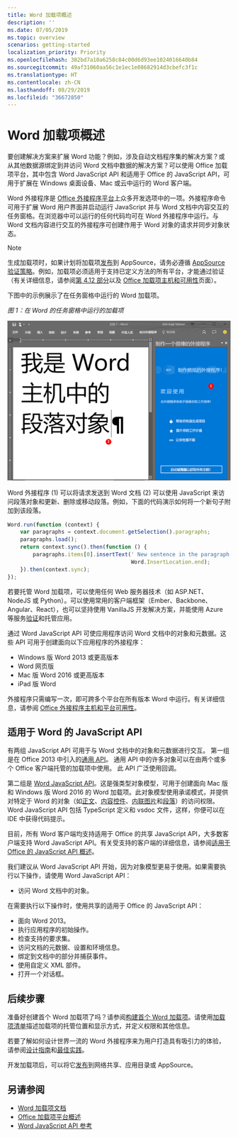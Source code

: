 ```yaml
---
title: Word 加载项概述
description: ''
ms.date: 07/05/2019
ms.topic: overview
scenarios: getting-started
localization_priority: Priority
ms.openlocfilehash: 382bd7a10a6258c84c00d6d93ee1024016640b84
ms.sourcegitcommit: 49af31060aa56c1e1ec1e08682914d3cbefc3f1c
ms.translationtype: HT
ms.contentlocale: zh-CN
ms.lasthandoff: 08/29/2019
ms.locfileid: "36672850"
---
```

# <a name="word-add-ins-overview"></a>Word 加载项概述

要创建解决方案来扩展 Word 功能？例如，涉及自动文档程序集的解决方案？或从其他数据源绑定到并访问 Word 文档中数据的解决方案？可以使用 Office 加载项平台，其中包含 Word JavaScript API 和适用于 Office 的 JavaScript API，可用于扩展在 Windows 桌面设备、Mac 或云中运行的 Word 客户端。

Word 外接程序是 [Office 外接程序平台](../overview/office-add-ins.md)上众多开发选项中的一项。外接程序命令可用于扩展 Word 用户界面并启动运行 JavaScript 并与 Word 文档中内容交互的任务窗格。在浏览器中可以运行的任何代码均可在 Word 外接程序中运行。与 Word 文档内容进行交互的外接程序可创建作用于 Word 对象的请求并同步对象状态。 

> [!NOTE]
> 生成加载项时，如果计划将加载项[发布](../publish/publish.md)到 AppSource，请务必遵循 [AppSource 验证策略](/office/dev/store/validation-policies)。例如，加载项必须适用于支持已定义方法的所有平台，才能通过验证（有关详细信息，请参阅[第 4.12 部分](/office/dev/store/validation-policies#4-apps-and-add-ins-behave-predictably)以及 [Office 加载项主机和可用性](../overview/office-add-in-availability.md)页面）。

下图中的示例展示了在任务窗格中运行的 Word 加载项。

*图 1：在 Word 的任务窗格中运行的加载项*

![在 Word 的任务窗格中运行的外接程序](../images/word-add-in-show-host-client.png)

Word 外接程序 (1) 可以将请求发送到 Word 文档 (2) 可以使用 JavaScript 来访问段落对象和更新、删除或移动段落。例如，下面的代码演示如何将一个新句子附加到该段落。

```js
Word.run(function (context) {
    var paragraphs = context.document.getSelection().paragraphs;
    paragraphs.load();
    return context.sync().then(function () {
        paragraphs.items[0].insertText(' New sentence in the paragraph.',
                                       Word.InsertLocation.end);
    }).then(context.sync);
});

```

若要托管 Word 加载项，可以使用任何 Web 服务器技术（如 ASP.NET、NodeJS 或 Python）。可以使用常用的客户端框架（Ember、Backbone、Angular、React），也可以坚持使用 VanillaJS 开发解决方案，并能使用 Azure 等服务[验证](../develop/use-the-oauth-authorization-framework-in-an-office-add-in.md)和托管应用。

通过 Word JavaScript API 可使应用程序访问 Word 文档中的对象和元数据。这些 API 可用于创建面向以下应用程序的外接程序：

* Windows 版 Word 2013 或更高版本
* Word 网页版
* Mac 版 Word 2016 或更高版本
* iPad 版 Word

外接程序只需编写一次，即可跨多个平台在所有版本 Word 中运行。有关详细信息，请参阅 [Office 外接程序主机和平台可用性](../overview/office-add-in-availability.md)。

## <a name="javascript-apis-for-word"></a>适用于 Word 的 JavaScript API

有两组 JavaScript API 可用于与 Word 文档中的对象和元数据进行交互。 第一组是在 Office 2013 中引入的[通用 API](/javascript/api/office)。 通用 API 中的许多对象可以在由两个或多个 Office 客户端托管的加载项中使用。 此 API 广泛使用回调。

第二组是 [Word JavaScript API](/javascript/api/word)。这是强类型对象模型，可用于创建面向 Mac 版和 Windows 版 Word 2016 的 Word 加载项。此对象模型使用承诺模式，并提供对特定于 Word 的对象（如[正文](/javascript/api/word/word.body)、[内容控件](/javascript/api/word/word.contentcontrol)、[内联图片](/javascript/api/word/word.inlinepicture)和[段落](/javascript/api/word/word.paragraph)）的访问权限。Word JavaScript API 包括 TypeScript 定义和 vsdoc 文件，这样，你便可以在 IDE 中获得代码提示。

目前，所有 Word 客户端均支持适用于 Office 的共享 JavaScript API，大多数客户端支持 Word JavaScript API。有关受支持的客户端的详细信息，请参阅[适用于 Office 的 JavaScript API 概述](../reference/javascript-api-for-office.md)。

我们建议从 Word JavaScript API 开始，因为对象模型更易于使用。如果需要执行以下操作，请使用 Word JavaScript API：

* 访问 Word 文档中的对象。

在需要执行以下操作时，使用共享的适用于 Office 的 JavaScript API：

* 面向 Word 2013。
* 执行应用程序的初始操作。
* 检查支持的要求集。
* 访问文档的元数据、设置和环境信息。
* 绑定到文档中的部分并捕获事件。
* 使用自定义 XML 部件。
* 打开一个对话框。

## <a name="next-steps"></a>后续步骤

准备好创建首个 Word 加载项了吗？请参阅[构建首个 Word 加载项](word-add-ins.md)。请使用[加载项清单](../develop/add-in-manifests.md)描述加载项的托管位置和显示方式，并定义权限和其他信息。

若要了解如何设计世界一流的 Word 外接程序来为用户打造具有吸引力的体验，请参阅[设计指南](../design/add-in-design.md)和[最佳实践](../concepts/add-in-development-best-practices.md)。

开发加载项后，可以将它[发布](../publish/publish.md)到网络共享、应用目录或 AppSource。

## <a name="see-also"></a>另请参阅

* [Word 加载项文档](index.md)
* [Office 加载项平台概述](../overview/office-add-ins.md)
* [Word JavaScript API 参考](/office/dev/add-ins/reference/overview/word-add-ins-reference-overview)
